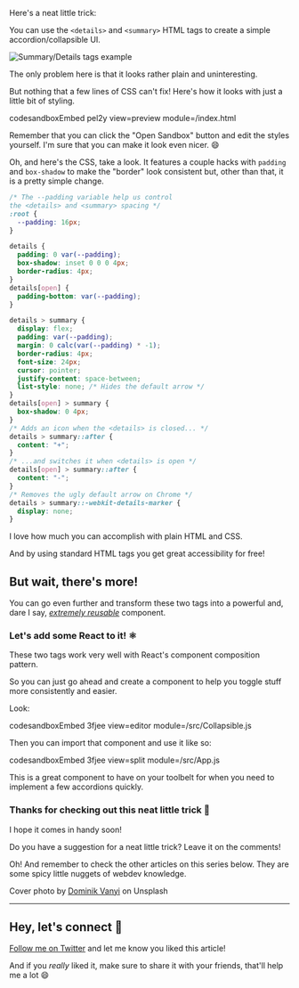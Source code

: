 Here's a neat little trick:

You can use the `<details>` and `<summary>` HTML tags to create a simple accordion/collapsible UI.

![Summary/Details tags example](https://dev-to-uploads.s3.amazonaws.com/i/fnfv4dzovmj7smzx50vr.gif)

The only problem here is that it looks rather plain and uninteresting.

But nothing that a few lines of CSS can't fix! Here's how it looks with just a little bit of styling.

codesandboxEmbed pel2y view=preview module=/index.html

Remember that you can click the "Open Sandbox" button and edit the styles yourself. I'm sure that you can make it look even nicer. 😄

Oh, and here's the CSS, take a look. It features a couple hacks with `padding` and `box-shadow` to make the "border" look consistent but, other than that, it is a pretty simple change.

```css
/* The --padding variable help us control
the <details> and <summary> spacing */
:root {
  --padding: 16px;
}

details {
  padding: 0 var(--padding);
  box-shadow: inset 0 0 0 4px;
  border-radius: 4px;
}
details[open] {
  padding-bottom: var(--padding);
}

details > summary {
  display: flex;
  padding: var(--padding);
  margin: 0 calc(var(--padding) * -1);
  border-radius: 4px;
  font-size: 24px;
  cursor: pointer;
  justify-content: space-between;
  list-style: none; /* Hides the default arrow */
}
details[open] > summary {
  box-shadow: 0 4px;
}
/* Adds an icon when the <details> is closed... */
details > summary::after {
  content: "+";
}
/* ...and switches it when <details> is open */
details[open] > summary::after {
  content: "-";
}
/* Removes the ugly default arrow on Chrome */
details > summary::-webkit-details-marker {
  display: none;
}
```

I love how much you can accomplish with plain HTML and CSS.

And by using standard HTML tags you get great accessibility for free!

## But wait, there's more!

You can go even further and transform these two tags into a powerful and, dare I say, [_extremely reusable_](https://dev.to/vtrpldn/series/8380) component.

### Let's add some React to it! ⚛️

These two tags work very well with React's component composition pattern.

So you can just go ahead and create a component to help you toggle stuff more consistently and easier.

Look:

codesandboxEmbed 3fjee view=editor module=/src/Collapsible.js

Then you can import that component and use it like so:

codesandboxEmbed 3fjee view=split module=/src/App.js

This is a great component to have on your toolbelt for when you need to implement a few accordions quickly.

### Thanks for checking out this neat little trick 👋

I hope it comes in handy soon!

Do you have a suggestion for a neat little trick? Leave it on the comments!

Oh! And remember to check the other articles on this series below. They are some spicy little nuggets of webdev knowledge.

Cover photo by [Dominik Vanyi](https://unsplash.com/@dominik_photography?utm_source=unsplash&utm_medium=referral&utm_content=creditCopyText) on Unsplash

---

## Hey, let's connect 👋

[Follow me on Twitter](https://twitter.com/paladini_dev) and let me know you liked this article!

And if you _really_ liked it, make sure to share it with your friends, that'll help me a lot 😄
